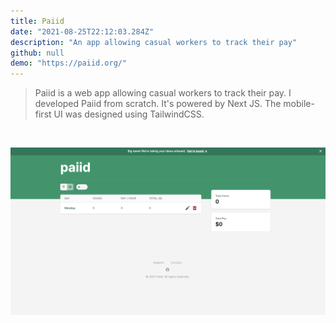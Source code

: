 ```yaml
---
title: Paiid
date: "2021-08-25T22:12:03.284Z"
description: "An app allowing casual workers to track their pay"
github: null
demo: "https://paiid.org/"
---
```


> Paiid is a web app allowing casual workers to track their pay.
> I developed Paiid from scratch. 
> It's powered by Next JS. The mobile-first UI was designed using TailwindCSS.
<p>&nbsp;</p> 

![Screenshot of Demo](./paiid.png)
